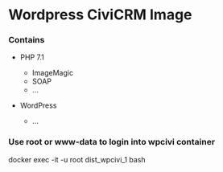 # Wordpress CiviCRM Image

### Contains

* PHP 7.1
    * ImageMagic
    * SOAP
    * ...

* WordPress 
    * ...

### Use root or www-data to login into wpcivi container
docker exec -it -u root dist_wpcivi_1 bash